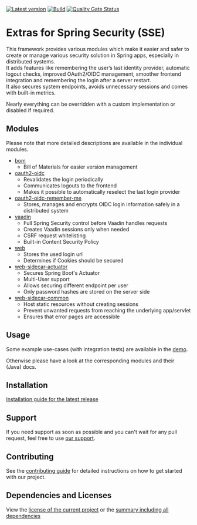 [![Latest version](https://img.shields.io/maven-central/v/software.xdev.sse/bom?logo=apache%20maven)](https://mvnrepository.com/artifact/software.xdev.sse/bom)
[![Build](https://img.shields.io/github/actions/workflow/status/xdev-software/spring-security-extras/check-build.yml?branch=develop)](https://github.com/xdev-software/spring-security-extras/actions/workflows/check-build.yml?query=branch%3Adevelop)
[![Quality Gate Status](https://sonarcloud.io/api/project_badges/measure?project=xdev-software_spring-security-extras&metric=alert_status)](https://sonarcloud.io/dashboard?id=xdev-software_spring-security-extras)

# Extras for Spring Security (SSE)

This framework provides various modules which make it easier and safer to create or manage various security solution in Spring apps, especially in distributed systems.<br/>
It adds features like remembering the user’s last identity provider, automatic logout checks, improved OAuth2/OIDC management, smoother frontend integration and remembering the login after a server restart.<br/>
It also secures system endpoints, avoids unnecessary sessions and comes with built-in metrics.

Nearly everything can be overridden with a custom implementation or disabled if required.

## Modules

Please note that more detailed descriptions are available in the individual modules.

* [bom](./bom/)
    * Bill of Materials for easier version management
* [oauth2-oidc](./oauth2-oidc/)
    * Revalidates the login periodically
    * Communicates logouts to the frontend
    * Makes it possible to automatically reselect the last login provider
* [oauth2-oidc-remember-me](./oauth2-oidc-remember-me/)
    * Stores, manages and encrypts OIDC login information safely in a distributed system
* [vaadin](./vaadin/)
    * Full Spring Security control before Vaadin handles requests
    * Creates Vaadin sessions only when needed
    * CSRF request whitelisting
    * Built-in Content Security Policy
* [web](./web/)
    * Stores the used login url
    * Determines if Cookies should be secured
* [web-sidecar-actuator](./web-sidecar-actuator/)
    * Secures Spring Boot's Actuator
    * Multi-User support
    * Allows securing different endpoint per user
    * Only password hashes are stored on the server side
* [web-sidecar-common](./web-sidecar-common/)
    * Host static resources without creating sessions
    * Prevent unwanted requests from reaching the underlying app/servlet
    * Ensures that error pages are accessible

## Usage
Some example use-cases (with integration tests) are available in the [demo](./demo).

Otherwise please have a look at the corresponding modules and their (Java) docs.

## Installation
[Installation guide for the latest release](https://github.com/xdev-software/spring-security-extras/releases/latest#Installation)

## Support
If you need support as soon as possible and you can't wait for any pull request, feel free to use [our support](https://xdev.software/en/services/support).

## Contributing
See the [contributing guide](./CONTRIBUTING.md) for detailed instructions on how to get started with our project.

## Dependencies and Licenses
View the [license of the current project](LICENSE) or the [summary including all dependencies](https://xdev-software.github.io/spring-security-extras)
